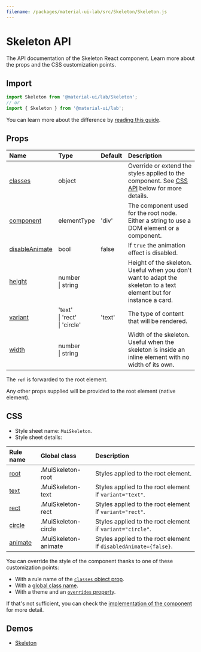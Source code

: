 ```yaml
---
filename: /packages/material-ui-lab/src/Skeleton/Skeleton.js
---
```


<!--- This documentation is automatically generated, do not try to edit it. -->

# Skeleton API

<p class="description">The API documentation of the Skeleton React component. Learn more about the props and the CSS customization points.</p>

## Import

```js
import Skeleton from '@material-ui/lab/Skeleton';
// or
import { Skeleton } from '@material-ui/lab';
```

You can learn more about the difference by [reading this guide](/guides/minimizing-bundle-size/).



## Props

| Name | Type | Default | Description |
|:-----|:-----|:--------|:------------|
| <a class="anchor-link" id="props--classes"></a><a href="#props--classes" title="link to the prop on this page" class="prop-name">classes</a> | <span class="prop-type">object</span> |  | Override or extend the styles applied to the component. See [CSS API](#css) below for more details. |
| <a class="anchor-link" id="props--component"></a><a href="#props--component" title="link to the prop on this page" class="prop-name">component</a> | <span class="prop-type">elementType</span> | <span class="prop-default">'div'</span> | The component used for the root node. Either a string to use a DOM element or a component. |
| <a class="anchor-link" id="props--disableAnimate"></a><a href="#props--disableAnimate" title="link to the prop on this page" class="prop-name">disableAnimate</a> | <span class="prop-type">bool</span> | <span class="prop-default">false</span> | If `true` the animation effect is disabled. |
| <a class="anchor-link" id="props--height"></a><a href="#props--height" title="link to the prop on this page" class="prop-name">height</a> | <span class="prop-type">number<br>&#124;&nbsp;string</span> |  | Height of the skeleton. Useful when you don't want to adapt the skeleton to a text element but for instance a card. |
| <a class="anchor-link" id="props--variant"></a><a href="#props--variant" title="link to the prop on this page" class="prop-name">variant</a> | <span class="prop-type">'text'<br>&#124;&nbsp;'rect'<br>&#124;&nbsp;'circle'</span> | <span class="prop-default">'text'</span> | The type of content that will be rendered. |
| <a class="anchor-link" id="props--width"></a><a href="#props--width" title="link to the prop on this page" class="prop-name">width</a> | <span class="prop-type">number<br>&#124;&nbsp;string</span> |  | Width of the skeleton. Useful when the skeleton is inside an inline element with no width of its own. |

The `ref` is forwarded to the root element.

Any other props supplied will be provided to the root element (native element).

## CSS

- Style sheet name: `MuiSkeleton`.
- Style sheet details:

| Rule name | Global class | Description |
|:-----|:-------------|:------------|
| <a class="anchor-link" title="link to the rule name on this page" id="css--root"></a><a href="#css--root" class="prop-name">root</a> | <span class="prop-name">.MuiSkeleton-root</span> | Styles applied to the root element.
| <a class="anchor-link" title="link to the rule name on this page" id="css--text"></a><a href="#css--text" class="prop-name">text</a> | <span class="prop-name">.MuiSkeleton-text</span> | Styles applied to the root element if `variant="text"`.
| <a class="anchor-link" title="link to the rule name on this page" id="css--rect"></a><a href="#css--rect" class="prop-name">rect</a> | <span class="prop-name">.MuiSkeleton-rect</span> | Styles applied to the root element if `variant="rect"`.
| <a class="anchor-link" title="link to the rule name on this page" id="css--circle"></a><a href="#css--circle" class="prop-name">circle</a> | <span class="prop-name">.MuiSkeleton-circle</span> | Styles applied to the root element if `variant="circle"`.
| <a class="anchor-link" title="link to the rule name on this page" id="css--animate"></a><a href="#css--animate" class="prop-name">animate</a> | <span class="prop-name">.MuiSkeleton-animate</span> | Styles applied to the root element if `disabledAnimate={false}`.

You can override the style of the component thanks to one of these customization points:

- With a rule name of the [`classes` object prop](/customization/components/#overriding-styles-with-classes).
- With a [global class name](/customization/components/#overriding-styles-with-global-class-names).
- With a theme and an [`overrides` property](/customization/globals/#css).

If that's not sufficient, you can check the [implementation of the component](https://github.com/mui-org/material-ui/blob/master/packages/material-ui-lab/src/Skeleton/Skeleton.js) for more detail.

## Demos

- [Skeleton](/components/skeleton/)

